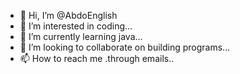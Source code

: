 - 👋 Hi, I’m @AbdoEnglish
- 👀 I’m interested in coding...
- 🌱 I’m currently learning java...
- 💞️ I’m looking to collaborate on building programs...
- 📫 How to reach me .through emails..

<!---
AbdoEnglish/AbdoEnglish is a ✨ special ✨ repository because its `README.md` (this file) appears on your GitHub profile.
You can click the Preview link to take a look at your changes.
--->
